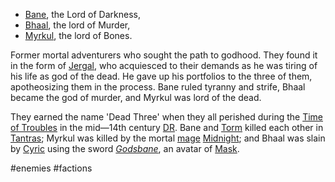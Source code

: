 - [Bane](https://forgottenrealms.fandom.com/wiki/Bane), the Lord of Darkness, 
- [Bhaal](https://forgottenrealms.fandom.com/wiki/Bhaal), the lord of Murder,
- [Myrkul](https://forgottenrealms.fandom.com/wiki/Myrkul), the lord of Bones.

Former mortal adventurers who sought the path to godhood.  They found it in the form of [Jergal](https://forgottenrealms.fandom.com/wiki/Jergal "Jergal"), who acquiesced to their demands as he was tiring of his life as god of the dead. He gave up his portfolios to the three of them, apotheosizing them in the process. Bane ruled tyranny and strife, Bhaal became the god of murder, and Myrkul was lord of the dead.

They earned the name 'Dead Three' when they all perished during the [Time of Troubles](https://forgottenrealms.fandom.com/wiki/Time_of_Troubles "Time of Troubles") in the mid—14th century [DR](https://forgottenrealms.fandom.com/wiki/DR "DR"). Bane and [Torm](https://forgottenrealms.fandom.com/wiki/Torm "Torm") killed each other in [Tantras](https://forgottenrealms.fandom.com/wiki/Tantras "Tantras"); Myrkul was killed by the mortal [mage](https://forgottenrealms.fandom.com/wiki/Wizard "Wizard") [Midnight](https://forgottenrealms.fandom.com/wiki/Midnight "Midnight"); and Bhaal was slain by [Cyric](https://forgottenrealms.fandom.com/wiki/Cyric "Cyric") using the sword _[Godsbane](https://forgottenrealms.fandom.com/wiki/Godsbane "Godsbane")_, an avatar of [Mask](https://forgottenrealms.fandom.com/wiki/Mask "Mask").

#enemies #factions